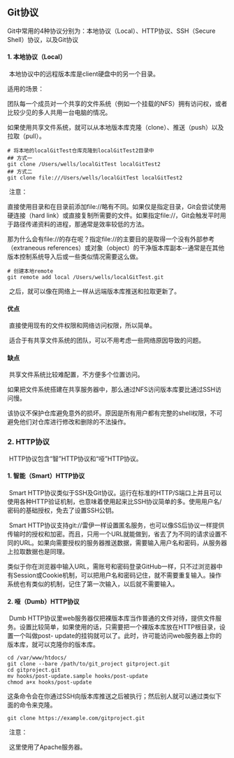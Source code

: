 ## Git协议

Git中常用的4种协议分别为：本地协议（Local）、HTTP协议、SSH（Secure Shell）协议，以及Git协议

#### 1. 本地协议（Local）

​	本地协议中的远程版本库是client硬盘中的另一个目录。

适用的场景：

​	团队每一个成员对一个共享的文件系统（例如一个挂载的NFS）拥有访问权，或者比较少见的多人共用一台电脑的情况。

​	如果使用共享文件系统，就可以从本地版本库克隆（clone）、推送（push）以及拉取（pull）。

```shell
# 将本地的localGitTest仓库克隆到localGitTest2目录中
## 方式一
git clone /Users/wells/localGitTest localGitTest2
## 方式二
git clone file:///Users/wells/localGitTest localGitTest2
```

​		注意：

​		直接使用目录和在目录前添加file://略有不同。如果仅是指定目录，Git会尝试使用硬连接（hard link）或直接复制所需要的文件。如果指定file://，Git会触发平时用于路径传递资料的进程，那通常是效率较低的方法。

​		那为什么会有file://的存在呢？指定file://的主要目的是取得一个没有外部参考（extraneous references）或对象（object）的干净版本库副本--通常是在其他版本控制系统导入后或一些类似情况需要这么做。

```shell
# 创建本地remote
git remote add local /Users/wells/localGitTest.git
```

​		之后，就可以像在网络上一样从远端版本库推送和拉取更新了。

#### 优点

​		直接使用现有的文件权限和网络访问权限，所以简单。

​		适合于有共享文件系统的团队，可以不用考虑一些网络原因导致的问题。

#### 缺点

​		共享文件系统比较难配置，不方便多个位置访问。

​		如果把文件系统搭建在共享服务器中，那么通过NFS访问版本库要比通过SSH访问慢。

​		该协议不保护仓库避免意外的损坏。原因是所有用户都有完整的shell权限，不可避免他们对仓库进行修改和删除的不法操作。

### 2. HTTP协议

​		HTTP协议包含“智”HTTP协议和“哑”HTTP协议。

#### 1. 智能（Smart）HTTP协议

​		Smart HTTP协议类似于SSH及Git协议。运行在标准的HTTP/S端口上并且可以使用各种HTTP验证机制，也意味着使用起来比SSH协议简单的多。使用用户名/密码的基础授权，免去了设置SSH公钥。

​		Smart HTTP协议支持git://雷伊一样设置匿名服务，也可以像SS后协议一样提供传输时的授权和加密。而且，只用一个URL就能做到，省去了为不同的请求设置不同的URL。如果向需要授权的服务器推送数据，需要输入用户名和密码，从服务器上拉取数据也是同理。

​		类似于你在浏览器中输入URL，需账号和密码登录GitHub一样，只不过浏览器中有Session或Cookie机制，可以把用户名和密码记住，就不需要重复输入。操作系统也有类似的机制，记住了第一次输入，以后就不需要输入。

#### 2. 哑（Dumb）HTTP协议

​		Dumb HTTP协议里web服务器仅把裸版本库当作普通的文件对待，提供文件服务。设置比较简单，如果使用的话，只需要把一个裸版本库放在HTTP根目录，设置一个叫做post- update的挂钩就可以了。此时，许可能访问web服务器上你的版本库，就可以克隆你的版本库。

```shell
cd /var/www/htdocs/
git clone --bare /path/to/git_project gitproject.git
cd gitproject.git
mv hooks/post-update.sample hooks/post-update
chmod a+x hooks/post-update
```

​		这条命令会在你通过SSH向版本库推送之后被执行；然后别人就可以通过类似下面的命令来克隆。

```shell
git clone https://example.com/gitproject.git
```

​		注意：

​		这里使用了Apache服务器。









​		